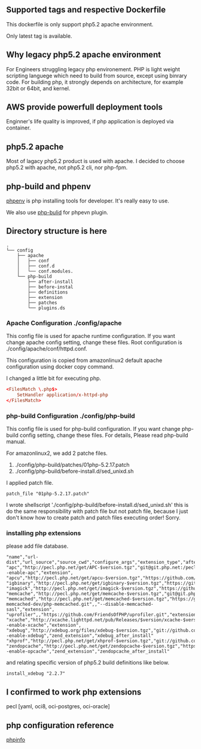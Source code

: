 ## Supported tags and respective Dockerfile

This dockerfile is only support php5.2 apache environment.

Only latest tag is available.


## Why legacy php5.2 apache environment

For Engineers struggling legacy php environement.
PHP is light weight scripting languege which need to build from source, except using binrary code.
For building php, it strongly depends on architecture, for example 32bit or 64bit, and kernel.

## AWS provide powerfull deployment tools

Enginner's life quality is improved, if php application is deployed via container.

## php5.2 apache

Most of lagacy php5.2 product is used with apache.
I decided to choose php5.2 with apache, not php5.2 cli, nor php-fpm.


##  php-build and phpenv

[phpenv](https://github.com/phpenv/phpenv) is php installing tools for developer.
It's really easy to use.

We also use [php-bulid](https://github.com/php-build/php-build) for phpevn plugin.


## Directory structure is here

```
.
└── config
    ├── apache
    │   ├── conf
    │   ├── conf.d
    │   └── conf.modules.
    └── php-build
        ├── after-install
        ├── before-instal
        ├── definitions
        ├── extension
        ├── patches
        └── plugins.ds
```

### Apache Configuration ./config/apache

This config file is used for apache runtime configuration.
If you want change apache config setting, change these files.
Root configuration is ./config/apache/conf/httpd.conf.

This configuration is copied from amazonlinux2 default apache configuration using docker copy command.

I changed a little bit for executing php.

```./config/apache/conf/httpd.conf
<FilesMatch \.php$>
    SetHandler application/x-httpd-php
</FilesMatch>
```

### php-build Configuration ./config/php-build

This config file is used for php-build configuration.
If you want change php-build config setting, change these files.
For details, Please read php-build manual.

For amazonlinux2, we add 2 patche files.

1. ./config/php-build/patches/01php-5.2.17.patch
2. ./config/php-build/before-install.d/sed_unixd.sh

I applied patch file.

```./config/php-build/definitions
patch_file "01php-5.2.17.patch"
```

I wrote shellscript './config/php-build/before-install.d/sed_unixd.sh' this is do the same responsibility with patch file but not patch file, because I just don't know how to create patch and patch files executing order! Sorry.


### installing php extensions

please add file database.

```config/php-build/extension/definition
"name","url-dist","url_source","source_cwd","configure_args","extension_type","after_install"
"apc","http://pecl.php.net/get/APC-$version.tgz","git@git.php.net:/pecl/caching/apc.git",,"--enable-apc","extension",
"apcu","http://pecl.php.net/get/apcu-$version.tgz","https://github.com/krakjoe/apcu.git",,,"extension",
"igbinary","http://pecl.php.net/get/igbinary-$version.tgz","https://github.com/igbinary/igbinary.git",,,"extension",
"imagick","http://pecl.php.net/get/imagick-$version.tgz","https://github.com/mkoppanen/imagick.git",,,"extension",
"memcache","http://pecl.php.net/get/memcache-$version.tgz","git@git.php.net:/pecl/caching/memcache.git",,,"extension",
"memcached","http://pecl.php.net/get/memcached-$version.tgz","https://github.com/php-memcached-dev/php-memcached.git",,"--disable-memcached-sasl","extension",
"uprofiler",,"https://github.com/FriendsOfPHP/uprofiler.git","extension",,"extension","uprofiler_after_install"
"xcache","http://xcache.lighttpd.net/pub/Releases/$version/xcache-$version.tar.gz",,,"--enable-xcache","extension",
"xdebug","http://xdebug.org/files/xdebug-$version.tgz","git://github.com/xdebug/xdebug.git",,"--enable-xdebug","zend_extension","xdebug_after_install"
"xhprof","http://pecl.php.net/get/xhprof-$version.tgz","git://github.com/facebook/xhprof.git",,,"extension","xhprof_after_install"
"zendopcache","http://pecl.php.net/get/zendopcache-$version.tgz","https://github.com/zendtech/ZendOptimizerPlus.git",,"--enable-opcache","zend_extension","zendopcache_after_install"
```

and relating specific version of php5.2 build definitions like below.

``` config/php-build/definitions/5.2.17
install_xdebug "2.2.7"
```

## I confirmed to work php extensions

pecl [yaml, oci8, oci-postgres, oci-oracle]

## php configuration reference

[phpinfo](./phpinfo().html)
